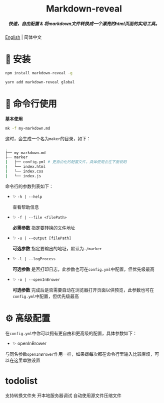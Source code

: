 <h1 align="center">Markdown-reveal</h1>

<h5 align="center">快速，自由配置 & 将markdown文件转换成一个漂亮的html页面的实用工具。</h5>

[English](./README.md) | 简体中文

# 🏡 安装

```bash
npm install markdown-reveal -g
```

```bash
yarn add markdown-reveal global
```

# 🤚 命令行使用

**基本使用**

```bash
mk -f my-markdown.md
```

这时，会生成一个名为`maker`的目录，如下：

```bash
.
├── my-markdown.md
├── marker
|   ├── config.yml # 更自由化的配置文件，具体使用会在下面说明
|   └── index.html
|   └── index.css
|   └── index.js
```

命令行的参数列表如下：

- ✨ `-h | --help`

  查看帮助信息

- ✨ `-f | --file <filePath>`

  **必需参数** 指定要转换的文件地址

- ✨ `-u | --output [filePath]`

  **可选参数** 指定要输出的地址，默认为`./marker`

- ✨ `-l | --logProcess`

  **可选参数** 是否打印日志，此参数也可在`config.yml`中配置，但优先级最高

- ✨ `-o | --openInBrower`

  **可选参数** 完成后是否需要自动在浏览器打开页面以供预览，此参数也可在`config.yml`中配置，但优先级最高

# ⚙ 高级配置

在`config.yml`中你可以拥有更自由和更高级的配置，具体参数如下：

- ✨ openInBrower

与同名参数`openInBrower`作用一样，如果嫌每次都在命令行里输入比较麻烦，可以在这里单独设置

# todolist

支持转换文件夹
开本地服务器调试
自动使用源文件压缩文件
